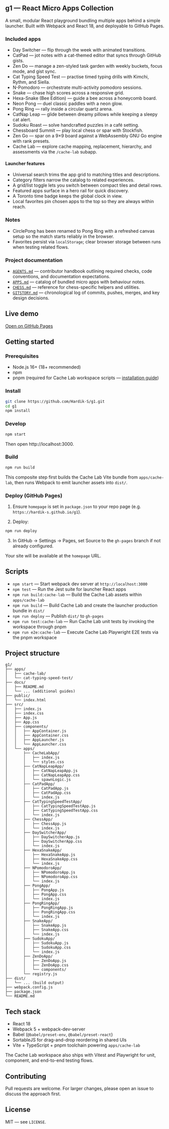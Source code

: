 ## g1 — React Micro Apps Collection

A small, modular React playground bundling multiple apps behind a simple launcher. Built with Webpack and React 18, and deployable to GitHub Pages.

### Included apps

- Day Switcher — flip through the week with animated transitions.
- CatPad — jot notes with a cat-themed editor that syncs through GitHub gists.
- Zen Do — manage a zen-styled task garden with weekly buckets, focus mode, and gist sync.
- Cat Typing Speed Test — practise timed typing drills with Kimchi, Rythm, and Siella.
- N-Pomodoro — orchestrate multi-activity pomodoro sessions.
- Snake — chase high scores across a responsive grid.
- Hexa-Snake (Bee Edition) — guide a bee across a honeycomb board.
- Neon Pong — duel classic paddles with a neon glow.
- Pong Ring — rally inside a circular quartz arena.
- CatNap Leap — glide between dreamy pillows while keeping a sleepy cat alert.
- Sudoku Roast — solve handcrafted puzzles in a café setting.
- Chessboard Summit — play local chess or spar with Stockfish.
- Zen Go — spar on a 9×9 board against a WebAssembly GNU Go engine with rank presets.
- Cache Lab — explore cache mapping, replacement, hierarchy, and assessments via the `/cache-lab` subapp.

#### Launcher features

- Universal search trims the app grid to matching titles and descriptions.
- Category filters narrow the catalog to related experiences.
- A grid/list toggle lets you switch between compact tiles and detail rows.
- Featured apps surface in a hero rail for quick discovery.
- A Toronto time badge keeps the global clock in view.
- Local favorites pin chosen apps to the top so they are always within reach.

### Notes

- CirclePong has been renamed to Pong Ring with a refreshed canvas setup so the match starts reliably in the browser.
- Favorites persist via `localStorage`; clear browser storage between runs when testing related flows.

### Project documentation

- [`AGENTS.md`](AGENTS.md) — contributor handbook outlining required checks, code conventions, and documentation expectations.
- [`APPS.md`](APPS.md) — catalog of bundled micro apps with behaviour notes.
- [`CHESS.md`](CHESS.md) — reference for chess-specific helpers and utilities.
- [`GITSTORY.md`](GITSTORY.md) — chronological log of commits, pushes, merges, and key design decisions.

## Live demo

[Open on GitHub Pages](https://hardik-s.github.io/g1)

## Getting started

### Prerequisites

- Node.js 16+ (18+ recommended)
- npm
- pnpm (required for Cache Lab workspace scripts — [installation guide](https://pnpm.io/installation))

### Install

```bash
git clone https://github.com/Hardik-S/g1.git
cd g1
npm install
```

### Develop

```bash
npm start
```

Then open http://localhost:3000.

### Build

```bash
npm run build
```

This composite step first builds the Cache Lab Vite bundle from `apps/cache-lab`, then runs Webpack to emit launcher assets into `dist/`.

### Deploy (GitHub Pages)

1) Ensure `homepage` is set in `package.json` to your repo page (e.g. `https://hardik-s.github.io/g1`).

2) Deploy:

```bash
npm run deploy
```

3) In GitHub → Settings → Pages, set Source to the `gh-pages` branch if not already configured.

Your site will be available at the `homepage` URL.

## Scripts

- `npm start` — Start webpack dev server at `http://localhost:3000`
- `npm test` — Run the Jest suite for launcher React apps
- `npm run build:cache-lab` — Build the Cache Lab assets within `apps/cache-lab`
- `npm run build` — Build Cache Lab and create the launcher production bundle in `dist/`
- `npm run deploy` — Publish `dist/` to `gh-pages`
- `npm run test:cache-lab` — Run Cache Lab unit tests by invoking the workspace through pnpm
- `npm run e2e:cache-lab` — Execute Cache Lab Playwright E2E tests via the pnpm workspace

## Project structure

```
g1/
├── apps/
│   ├── cache-lab/
│   └── cat-typing-speed-test/
├── docs/
│   ├── README.md
│   └── ... (additional guides)
├── public/
│   └── index.html
├── src/
│   ├── index.js
│   ├── index.css
│   ├── App.js
│   ├── App.css
│   ├── components/
│   │   ├── AppContainer.js
│   │   ├── AppContainer.css
│   │   ├── AppLauncher.js
│   │   └── AppLauncher.css
│   └── apps/
│       ├── CacheLabApp/
│       │   ├── index.js
│       │   └── styles.css
│       ├── CatNapLeapApp/
│       │   ├── CatNapLeapApp.js
│       │   ├── CatNapLeapApp.css
│       │   └── spawnLogic.js
│       ├── CatPadApp/
│       │   ├── CatPadApp.js
│       │   ├── CatPadApp.css
│       │   └── index.js
│       ├── CatTypingSpeedTestApp/
│       │   ├── CatTypingSpeedTestApp.js
│       │   ├── CatTypingSpeedTestApp.css
│       │   └── index.js
│       ├── ChessApp/
│       │   ├── ChessApp.js
│       │   └── index.js
│       ├── DaySwitcherApp/
│       │   ├── DaySwitcherApp.js
│       │   ├── DaySwitcherApp.css
│       │   └── index.js
│       ├── HexaSnakeApp/
│       │   ├── HexaSnakeApp.js
│       │   ├── HexaSnakeApp.css
│       │   └── index.js
│       ├── NPomodoroApp/
│       │   ├── NPomodoroApp.js
│       │   ├── NPomodoroApp.css
│       │   └── index.js
│       ├── PongApp/
│       │   ├── PongApp.js
│       │   ├── PongApp.css
│       │   └── index.js
│       ├── PongRingApp/
│       │   ├── PongRingApp.js
│       │   ├── PongRingApp.css
│       │   └── index.js
│       ├── SnakeApp/
│       │   ├── SnakeApp.js
│       │   ├── SnakeApp.css
│       │   └── index.js
│       ├── SudokuApp/
│       │   ├── SudokuApp.js
│       │   ├── SudokuApp.css
│       │   └── index.js
│       ├── ZenDoApp/
│       │   ├── ZenDoApp.js
│       │   ├── ZenDoApp.css
│       │   └── components/
│       └── registry.js
├── dist/
│   └── ... (build output)
├── webpack.config.js
├── package.json
└── README.md
```

## Tech stack

- React 18
- Webpack 5 + webpack-dev-server
- Babel (`@babel/preset-env`, `@babel/preset-react`)
- SortableJS for drag-and-drop reordering in shared UIs
- Vite + TypeScript + pnpm toolchain powering `apps/cache-lab`

The Cache Lab workspace also ships with Vitest and Playwright for unit, component, and end-to-end testing flows.

## Contributing

Pull requests are welcome. For larger changes, please open an issue to discuss the approach first.

## License

MIT — see `LICENSE`.
